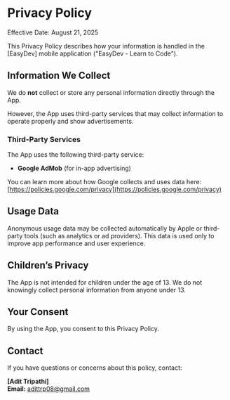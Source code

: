 # Privacy Policy

Effective Date: August 21, 2025

This Privacy Policy describes how your information is handled in the [EasyDev] mobile application ("EasyDev - Learn to Code").

## Information We Collect

We do **not** collect or store any personal information directly through the App.

However, the App uses third-party services that may collect information to operate properly and show advertisements.

### Third-Party Services

The App uses the following third-party service:

- **Google AdMob** (for in-app advertising)

You can learn more about how Google collects and uses data here:  
[https://policies.google.com/privacy](https://policies.google.com/privacy)

## Usage Data

Anonymous usage data may be collected automatically by Apple or third-party tools (such as analytics or ad providers). This data is used only to improve app performance and user experience.

## Children’s Privacy

The App is not intended for children under the age of 13. We do not knowingly collect personal information from anyone under 13.

## Your Consent

By using the App, you consent to this Privacy Policy.

## Contact

If you have questions or concerns about this policy, contact:

**[Adit Tripathi]**  
**Email:** adittrp08@gmail.com


